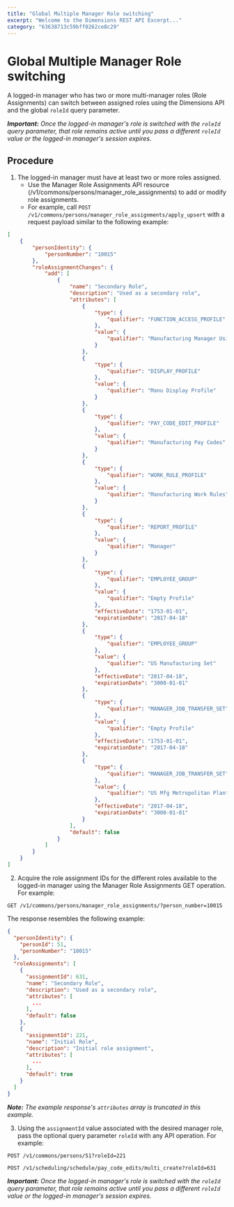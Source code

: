 ```yaml
---
title: "Global Multiple Manager Role switching"
excerpt: "Welcome to the Dimensions REST API Excerpt..."
category: "63638713c59bff0262ce8c29"
---
```


# Global Multiple Manager Role switching

A logged-in manager who has two or more multi-manager roles (Role Assignments) can switch between assigned roles using the Dimensions API and the global `roleId` query parameter.

_**Important:** Once the logged-in manager's role is switched with the `roleId` query parameter, that role remains active until you pass a different `roleId` value or the logged-in manager's session expires._

## Procedure

1. The logged-in manager must have at least two or more roles assigned.
    * Use the Manager Role Assignments API resource (/v1/commons/persons/manager_role_assignments) to add or modify role assignments.
    * For example, call `POST /v1/commons/persons/manager_role_assignments/apply_upsert` with a request payload similar to the following example:

``` json
[
    {
        "personIdentity": {
            "personNumber": "10015"
        },
        "roleAssignmentChanges": {
            "add": [
                {
                    "name": "Secondary Role",
                    "description": "Used as a secondary role",
                    "attributes": [
                        {
                            "type": {
                                "qualifier": "FUNCTION_ACCESS_PROFILE"
                            },
                            "value": {
                                "qualifier": "Manufacturing Manager Using PE"
                            }
                        },
                        {
                            "type": {
                                "qualifier": "DISPLAY_PROFILE"
                            },
                            "value": {
                                "qualifier": "Manu Display Profile"
                            }
                        },
                        {
                            "type": {
                                "qualifier": "PAY_CODE_EDIT_PROFILE"
                            },
                            "value": {
                                "qualifier": "Manufacturing Pay Codes"
                            }
                        },
                        {
                            "type": {
                                "qualifier": "WORK_RULE_PROFILE"
                            },
                            "value": {
                                "qualifier": "Manufacturing Work Rules"
                            }
                        },
                        {
                            "type": {
                                "qualifier": "REPORT_PROFILE"
                            },
                            "value": {
                                "qualifier": "Manager"
                            }
                        },
                        {
                            "type": {
                                "qualifier": "EMPLOYEE_GROUP"
                            },
                            "value": {
                                "qualifier": "Empty Profile"
                            },
                            "effectiveDate": "1753-01-01",
                            "expirationDate": "2017-04-18"
                        },
                        {
                            "type": {
                                "qualifier": "EMPLOYEE_GROUP"
                            },
                            "value": {
                                "qualifier": "US Manufacturing Set"
                            },
                            "effectiveDate": "2017-04-18",
                            "expirationDate": "3000-01-01"
                        },
                        {
                            "type": {
                                "qualifier": "MANAGER_JOB_TRANSFER_SET"
                            },
                            "value": {
                                "qualifier": "Empty Profile"
                            },
                            "effectiveDate": "1753-01-01",
                            "expirationDate": "2017-04-18"
                        },
                        {
                            "type": {
                                "qualifier": "MANAGER_JOB_TRANSFER_SET"
                            },
                            "value": {
                                "qualifier": "US Mfg Metropolitan Plant Set"
                            },
                            "effectiveDate": "2017-04-18",
                            "expirationDate": "3000-01-01"
                        }
                    ],
                    "default": false
                }
            ]
        }
    }
]
```

2. Acquire the role assignment IDs for the different roles available to the logged-in manager using the Manager Role Assignments GET operation. For example:

`GET /v1/commons/persons/manager_role_assignments/?person_number=10015`

The response resembles the following example:

``` json
{
  "personIdentity": {
    "personId": 51,
    "personNumber": "10015"
  },
  "roleAssignments": [
    {
      "assignmentId": 631,
      "name": "Secondary Role",
      "description": "Used as a secondary role",
      "attributes": [
        ...
      ],
      "default": false
    },
    {
      "assignmentId": 221,
      "name": "Initial Role",
      "description": "Initial role assignment",
      "attributes": [
        ...
      ],
      "default": true
    }
  ]
}
```

_**Note:** The example response's `attributes` array is truncated in this example._

3. Using the `assignmentId` value associated with the desired manager role, pass the optional query parameter `roleId` with any API operation. For example:

`POST /v1/commons/persons/51?roleId=221`

`POST /v1/scheduling/schedule/pay_code_edits/multi_create?roleId=631`

_**Important:** Once the logged-in manager's role is switched with the `roleId` query parameter, that role remains active until you pass a different `roleId` value or the logged-in manager's session expires._

